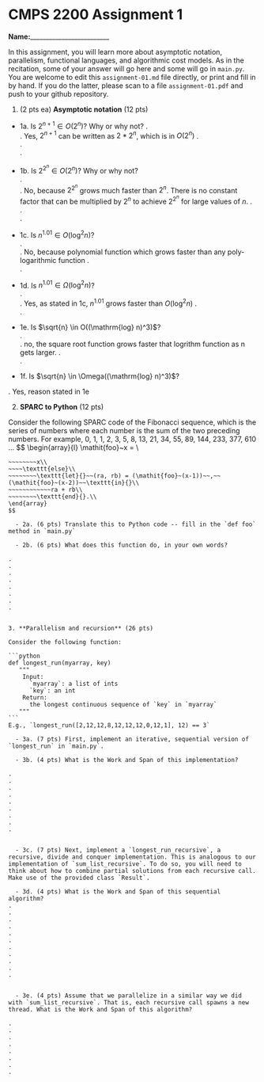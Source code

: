 

# CMPS 2200 Assignment 1

**Name:**_________________________


In this assignment, you will learn more about asymptotic notation, parallelism, functional languages, and algorithmic cost models. As in the recitation, some of your answer will go here and some will go in `main.py`. You are welcome to edit this `assignment-01.md` file directly, or print and fill in by hand. If you do the latter, please scan to a file `assignment-01.pdf` and push to your github repository. 
  
  

1. (2 pts ea) **Asymptotic notation** (12 pts)

  - 1a. Is $2^{n+1} \in O(2^n)$? Why or why not? 
.  
.  Yes, $2^{n+1}$ can be written as $2*2^{n}$, which is in $O(2^n)$
.  
.  
. 
  - 1b. Is $2^{2^n} \in O(2^n)$? Why or why not?     
.  
.  No, because $2^{2^n}$ grows much faster than $2^n$. There is no constant factor that can be multiplied by $2^n$ to achieve $2^{2^n}$ for large values of $n$.
.  
.  
.  
  - 1c. Is $n^{1.01} \in O(\mathrm{log}^2 n)$?    
.  
.  No, because polynomial function which grows faster than any poly-logarithmic function
.  
.  

  - 1d. Is $n^{1.01} \in \Omega(\mathrm{log}^2 n)$?  
.  
.  Yes, as stated in 1c, $n^{1.01}$ grows faster than $O(\mathrm{log}^2 n)$
.  
.  
  - 1e. Is $\sqrt{n} \in O((\mathrm{log} n)^3)$?  
.  
.  no, the square root function grows faster that logrithm function as n gets larger.
.  
.  
  - 1f. Is $\sqrt{n} \in \Omega((\mathrm{log} n)^3)$?  

.  Yes, reason stated in 1e


2. **SPARC to Python** (12 pts)

Consider the following SPARC code of the Fibonacci sequence, which is the series of numbers where each number is the sum of the two preceding numbers. For example, 0, 1, 1, 2, 3, 5, 8, 13, 21, 34, 55, 89, 144, 233, 377, 610 ... 
$$
\begin{array}{l}
\mathit{foo}~x =   \\
~~~~\texttt{if}{}~~x \le 1~~\texttt{then}{}\\
~~~~~~~~x\\   
~~~~\texttt{else}\\
~~~~~~~~\texttt{let}{}~~(ra, rb) = (\mathit{foo}~(x-1))~~,~~(\mathit{foo}~(x-2))~~\texttt{in}{}\\  
~~~~~~~~~~~~ra + rb\\  
~~~~~~~~\texttt{end}{}.\\
\end{array}
$$ 

  - 2a. (6 pts) Translate this to Python code -- fill in the `def foo` method in `main.py`  

  - 2b. (6 pts) What does this function do, in your own words?  

.  
.  
.  
.  
.  
.  
.  
.  
  

3. **Parallelism and recursion** (26 pts)

Consider the following function:  

```python
def longest_run(myarray, key)
   """
    Input:
      `myarray`: a list of ints
      `key`: an int
    Return:
      the longest continuous sequence of `key` in `myarray`
   """
```
E.g., `longest_run([2,12,12,8,12,12,12,0,12,1], 12) == 3`  
 
  - 3a. (7 pts) First, implement an iterative, sequential version of `longest_run` in `main.py`.  

  - 3b. (4 pts) What is the Work and Span of this implementation?  

.  
.  
.  
.  
.  
.  
.  
.  
.  


  - 3c. (7 pts) Next, implement a `longest_run_recursive`, a recursive, divide and conquer implementation. This is analogous to our implementation of `sum_list_recursive`. To do so, you will need to think about how to combine partial solutions from each recursive call. Make use of the provided class `Result`.   

  - 3d. (4 pts) What is the Work and Span of this sequential algorithm?  
.  
.  
.  
.  
.  
.  
.  
.  
.  
.  
.  


  - 3e. (4 pts) Assume that we parallelize in a similar way we did with `sum_list_recursive`. That is, each recursive call spawns a new thread. What is the Work and Span of this algorithm?  

.  
.  
.  
.  
.  
.  
.  
.  

